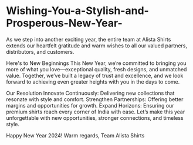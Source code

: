 # Wishing-You-a-Stylish-and-Prosperous-New-Year-
As we step into another exciting year, the entire team at Alista Shirts extends our heartfelt gratitude and warm wishes to all our valued partners, distributors, and customers.

Here's to New Beginnings
This New Year, we’re committed to bringing you more of what you love—exceptional quality, fresh designs, and unmatched value. Together, we’ve built a legacy of trust and excellence, and we look forward to achieving even greater heights with you in the days to come.

Our Resolution
Innovate Continuously: Delivering new collections that resonate with style and comfort.
Strengthen Partnerships: Offering better margins and opportunities for growth.
Expand Horizons: Ensuring our premium shirts reach every corner of India with ease.
Let’s make this year unforgettable with new opportunities, stronger connections, and timeless style.

Happy New Year 2024!
Warm regards,
Team Alista Shirts
